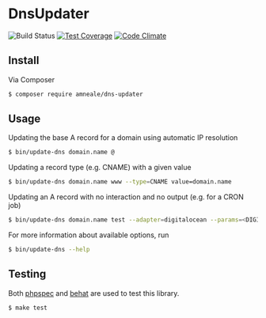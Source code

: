 # DnsUpdater 
![Build Status](https://img.shields.io/github/workflow/status/dividohq/index-rate-api-sdk-php/tests?style=flat-square)
[![Test Coverage](https://img.shields.io/codecov/c/github/amneale/dns-updater?style=flat-square)](https://codeclimate.com/github/amneale/dns-updater/coverage)
[![Code Climate](https://img.shields.io/codeclimate/maintainability/amneale/dns-updater?style=flat-square)](https://codeclimate.com/github/amneale/dns-updater)

## Install
Via Composer
``` bash
$ composer require amneale/dns-updater
```

## Usage
Updating the base A record for a domain using automatic IP resolution
``` bash
$ bin/update-dns domain.name @
```

Updating a record type (e.g. CNAME) with a given value
``` bash
$ bin/update-dns domain.name www --type=CNAME value=domain.name
```

Updating an A record with no interaction and no output (e.g. for a CRON job)
``` bash
$ bin/update-dns domain.name test --adapter=digitalocean --params=<DIGITAL_OCEAN_ACCESS_TOKEN> --quiet
```

For more information about available options, run
``` bash
$ bin/update-dns --help
```


## Testing
Both [phpspec](http://www.phpspec.net) and [behat](http://behat.org) are used to test this library.
``` bash
$ make test
```
